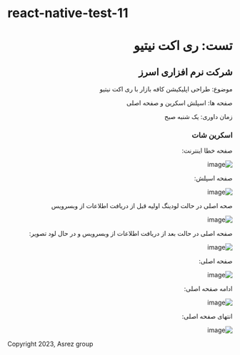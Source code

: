 # react-native-test-11

<div dir="rtl">

<h1>تست: ری اکت نیتیو</h1>
<h2>شرکت نرم افزاری اسرز</h2>

موضوع: طراحی اپلیکیشن کافه بازار  با ری اکت نیتیو

صفحه ها: اسپلش اسکرین و صفحه اصلی

زمان داوری: یک شنبه صبح

<h3>اسکرین شات</h3>

صفحه خطا اینترنت:

![image](https://github.com/Asrez/react-native-test-11/assets/2658040/a00348c5-9e24-4b6a-a3c2-df5546f6dc89)

صفحه اسپلش:

![image](https://github.com/Asrez/react-native-test-11/assets/2658040/d9c4f90c-da27-48fe-bf04-9f1a8a8f4f19)

صحه اصلی در حالت لودینگ اولیه قبل از دریافت اطلاعات از وبسرویس

![image](https://github.com/Asrez/react-native-test-11/assets/2658040/f2018a99-660f-4eec-83a6-800dbeecacd6)

صفحه اصلی در حالت بعد از دریافت اطلاعات از وبسرویس و در حال لود تصویر:

![image](https://github.com/Asrez/react-native-test-11/assets/2658040/d46ec28f-a4f8-4a32-89e0-8a3934a2c8c2)

صفحه اصلی:

![image](https://github.com/Asrez/react-native-test-11/assets/2658040/41d19461-8fda-4972-9810-1a5485f92eb7)

ادامه صفحه اصلی:

![image](https://github.com/Asrez/react-native-test-10/assets/2658040/00c9cbd8-b835-4b1e-a9c1-0a9b562a42f8)

انتهای صفحه اصلی:

![image](https://github.com/Asrez/react-native-test-11/assets/2658040/c1e5faee-4471-4d13-832a-e3a5c06b4d61)

</div>

Copyright 2023, Asrez group
